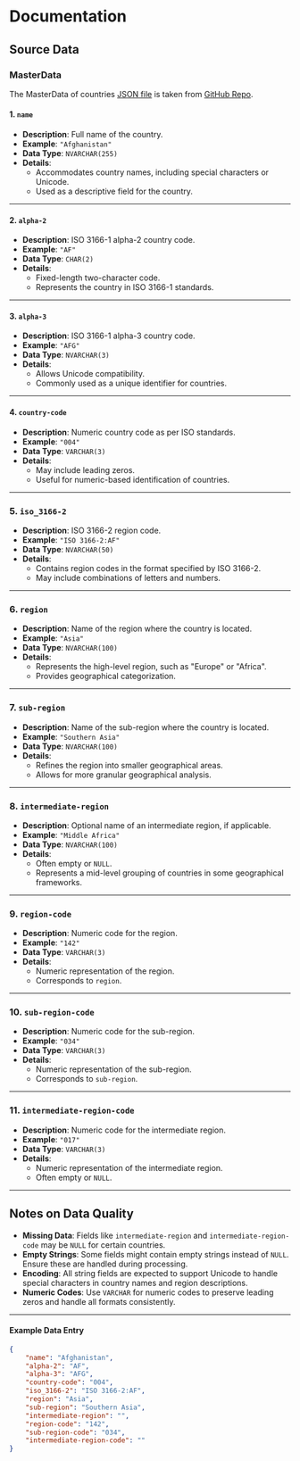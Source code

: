 


# Documentation


## Source Data

### MasterData

The MasterData of countries [JSON file](https://github.com/berserkhmdvhb/DWH_MSBI/blob/main/Projects/CustomerData/Dataset/Input/MasterData/Countries/Countries.json) is taken from [GitHub Repo](https://github.com/lukes/ISO-3166-Countries-with-Regional-Codes/tree/master).
#### 1. `name`
- **Description**: Full name of the country.
- **Example**: `"Afghanistan"`
- **Data Type**: `NVARCHAR(255)`
- **Details**: 
  - Accommodates country names, including special characters or Unicode.
  - Used as a descriptive field for the country.

---

#### 2. `alpha-2`
- **Description**: ISO 3166-1 alpha-2 country code.
- **Example**: `"AF"`
- **Data Type**: `CHAR(2)`
- **Details**: 
  - Fixed-length two-character code.
  - Represents the country in ISO 3166-1 standards.

---

#### 3. `alpha-3`
- **Description**: ISO 3166-1 alpha-3 country code.
- **Example**: `"AFG"`
- **Data Type**: `NVARCHAR(3)`
- **Details**: 
  - Allows Unicode compatibility.
  - Commonly used as a unique identifier for countries.

---

#### 4. `country-code`
- **Description**: Numeric country code as per ISO standards.
- **Example**: `"004"`
- **Data Type**: `VARCHAR(3)`
- **Details**: 
  - May include leading zeros.
  - Useful for numeric-based identification of countries.

---

### 5. `iso_3166-2`
- **Description**: ISO 3166-2 region code.
- **Example**: `"ISO 3166-2:AF"`
- **Data Type**: `NVARCHAR(50)`
- **Details**: 
  - Contains region codes in the format specified by ISO 3166-2.
  - May include combinations of letters and numbers.

---

### 6. `region`
- **Description**: Name of the region where the country is located.
- **Example**: `"Asia"`
- **Data Type**: `NVARCHAR(100)`
- **Details**: 
  - Represents the high-level region, such as "Europe" or "Africa".
  - Provides geographical categorization.

---

### 7. `sub-region`
- **Description**: Name of the sub-region where the country is located.
- **Example**: `"Southern Asia"`
- **Data Type**: `NVARCHAR(100)`
- **Details**: 
  - Refines the region into smaller geographical areas.
  - Allows for more granular geographical analysis.

---

### 8. `intermediate-region`
- **Description**: Optional name of an intermediate region, if applicable.
- **Example**: `"Middle Africa"`
- **Data Type**: `NVARCHAR(100)`
- **Details**: 
  - Often empty or `NULL`.
  - Represents a mid-level grouping of countries in some geographical frameworks.

---

### 9. `region-code`
- **Description**: Numeric code for the region.
- **Example**: `"142"`
- **Data Type**: `VARCHAR(3)`
- **Details**: 
  - Numeric representation of the region.
  - Corresponds to `region`.

---

### 10. `sub-region-code`
- **Description**: Numeric code for the sub-region.
- **Example**: `"034"`
- **Data Type**: `VARCHAR(3)`
- **Details**: 
  - Numeric representation of the sub-region.
  - Corresponds to `sub-region`.

---

### 11. `intermediate-region-code`
- **Description**: Numeric code for the intermediate region.
- **Example**: `"017"`
- **Data Type**: `VARCHAR(3)`
- **Details**: 
  - Numeric representation of the intermediate region.
  - Often empty or `NULL`.

---

## Notes on Data Quality
- **Missing Data**: Fields like `intermediate-region` and `intermediate-region-code` may be `NULL` for certain countries.
- **Empty Strings**: Some fields might contain empty strings instead of `NULL`. Ensure these are handled during processing.
- **Encoding**: All string fields are expected to support Unicode to handle special characters in country names and region descriptions.
- **Numeric Codes**: Use `VARCHAR` for numeric codes to preserve leading zeros and handle all formats consistently.

---

#### Example Data Entry
```json
{
    "name": "Afghanistan",
    "alpha-2": "AF",
    "alpha-3": "AFG",
    "country-code": "004",
    "iso_3166-2": "ISO 3166-2:AF",
    "region": "Asia",
    "sub-region": "Southern Asia",
    "intermediate-region": "",
    "region-code": "142",
    "sub-region-code": "034",
    "intermediate-region-code": ""
}
